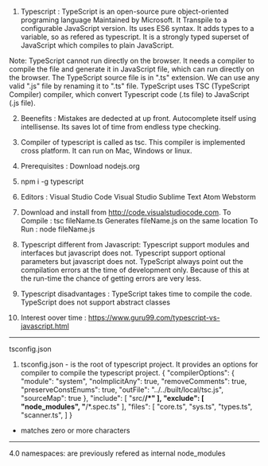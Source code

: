 1. Typescript : 
  TypeScript is an open-source pure object-oriented programing language Maintained by Microsoft.
  It Transpile to a configurable JavaScript version.
  Its uses ES6 syntax.
  It adds types to a variable, so as refered as typescript.
  It is a strongly typed superset of JavaScript which compiles to plain JavaScript.

  Note:
  TypeScript cannot run directly on the browser. It needs a compiler to compile the file and generate it in JavaScript file, which can run directly on the browser. The TypeScript source file is in ".ts" extension. We can use any valid ".js" file by renaming it to ".ts" file. TypeScript uses TSC (TypeScript Compiler) compiler, which convert Typescript code (.ts file) to JavaScript (.js file).

2. Beenefits :
  Mistakes are dedected at up front.
  Autocomplete itself using intellisense.
  Its saves lot of time from endless type checking.
3. Compiler of typescript is called as tsc. This compiler is implemented cross platform. It can run on Mac, Windows or linux.
4. Prerequisites : Download nodejs.org
5. npm i -g typescript
6. Editors :
  Visual Studio Code
  Visual Studio 
  Sublime Text
  Atom 
  Webstorm
7. Download and install from http://code.visualstudiocode.com.
To Compile : tsc fileName.ts
Generates fileName.js on the same location
To Run : node fileName.js

8. Typescript different from Javascript:
Typescript support modules and interfaces but javascript does not.
Typescript support optional parameters but javascript does not.
TypeScript always point out the compilation errors at the time of development only. Because of this at the run-time the chance of getting errors are very less.

9. Typescript disadvantages :
TypeScript takes time to compile the code.
TypeScript does not support abstract classes

10. Interest oover time :
https://www.guru99.com/typescript-vs-javascript.html


--------------------------------------------------------
tsconfig.json

1. tsconfig.json - is the root of typescript project.
It provides an options for compiler to compile the typescript project.
{
    "compilerOptions": {
        "module": "system",
        "noImplicitAny": true,
        "removeComments": true,
        "preserveConstEnums": true,
        "outFile": "../../built/local/tsc.js",
        "sourceMap": true
    },
    "include": [
        "src/**/*"
    ],
    "exclude": [
        "node_modules",
        "**/*.spec.ts"
    ],
    "files": [
        "core.ts",
        "sys.ts",
        "types.ts",
        "scanner.ts",
    ]
}

* matches zero or more characters

---------------------------------------------------------------

4.0 namespaces: are previously refered as internal node_modules


